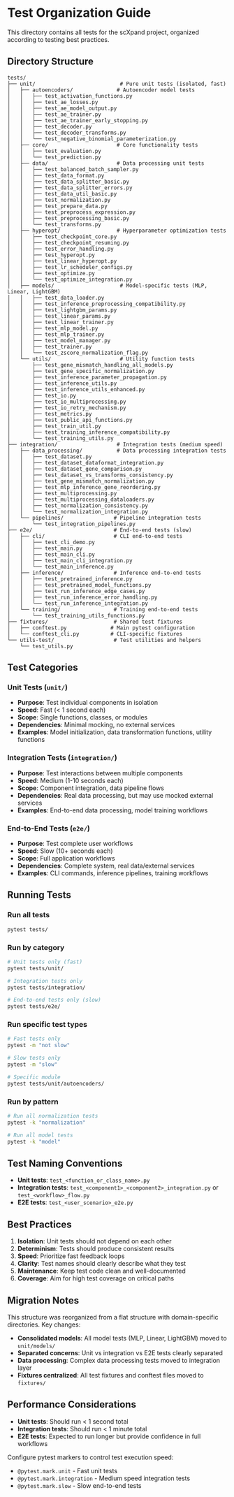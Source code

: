 # Test Organization Guide

This directory contains all tests for the scXpand project, organized according to testing best practices.

## Directory Structure

```
tests/
├── unit/                           # Pure unit tests (isolated, fast)
│   ├── autoencoders/              # Autoencoder model tests
│   │   ├── test_activation_functions.py
│   │   ├── test_ae_losses.py
│   │   ├── test_ae_model_output.py
│   │   ├── test_ae_trainer.py
│   │   ├── test_ae_trainer_early_stopping.py
│   │   ├── test_decoder.py
│   │   ├── test_decoder_transforms.py
│   │   └── test_negative_binomial_parameterization.py
│   ├── core/                      # Core functionality tests
│   │   ├── test_evaluation.py
│   │   └── test_prediction.py
│   ├── data/                      # Data processing unit tests
│   │   ├── test_balanced_batch_sampler.py
│   │   ├── test_data_format.py
│   │   ├── test_data_splitter_basic.py
│   │   ├── test_data_splitter_errors.py
│   │   ├── test_data_util_basic.py
│   │   ├── test_normalization.py
│   │   ├── test_prepare_data.py
│   │   ├── test_preprocess_expression.py
│   │   ├── test_preprocessing_basic.py
│   │   └── test_transforms.py
│   ├── hyperopt/                  # Hyperparameter optimization tests
│   │   ├── test_checkpoint_core.py
│   │   ├── test_checkpoint_resuming.py
│   │   ├── test_error_handling.py
│   │   ├── test_hyperopt.py
│   │   ├── test_linear_hyperopt.py
│   │   ├── test_lr_scheduler_configs.py
│   │   ├── test_optimize.py
│   │   └── test_optimize_integration.py
│   ├── models/                     # Model-specific tests (MLP, Linear, LightGBM)
│   │   ├── test_data_loader.py
│   │   ├── test_inference_preprocessing_compatibility.py
│   │   ├── test_lightgbm_params.py
│   │   ├── test_linear_params.py
│   │   ├── test_linear_trainer.py
│   │   ├── test_mlp_model.py
│   │   ├── test_mlp_trainer.py
│   │   ├── test_model_manager.py
│   │   ├── test_trainer.py
│   │   └── test_zscore_normalization_flag.py
│   └── utils/                      # Utility function tests
│       ├── test_gene_mismatch_handling_all_models.py
│       ├── test_gene_specific_normalization.py
│       ├── test_inference_parameter_propagation.py
│       ├── test_inference_utils.py
│       ├── test_inference_utils_enhanced.py
│       ├── test_io.py
│       ├── test_io_multiprocessing.py
│       ├── test_io_retry_mechanism.py
│       ├── test_metrics.py
│       ├── test_public_api_functions.py
│       ├── test_train_util.py
│       ├── test_training_inference_compatibility.py
│       └── test_training_utils.py
├── integration/                   # Integration tests (medium speed)
│   ├── data_processing/           # Data processing integration tests
│   │   ├── test_dataset.py
│   │   ├── test_dataset_dataformat_integration.py
│   │   ├── test_dataset_gene_comparison.py
│   │   ├── test_dataset_vs_transforms_consistency.py
│   │   ├── test_gene_mismatch_normalization.py
│   │   ├── test_mlp_inference_gene_reordering.py
│   │   ├── test_multiprocessing.py
│   │   ├── test_multiprocessing_dataloaders.py
│   │   ├── test_normalization_consistency.py
│   │   └── test_normalization_integration.py
│   └── pipelines/                # Pipeline integration tests
│       └── test_integration_pipelines.py
├── e2e/                          # End-to-end tests (slow)
│   ├── cli/                      # CLI end-to-end tests
│   │   ├── test_cli_demo.py
│   │   ├── test_main.py
│   │   ├── test_main_cli.py
│   │   ├── test_main_cli_integration.py
│   │   └── test_main_inference.py
│   ├── inference/                # Inference end-to-end tests
│   │   ├── test_pretrained_inference.py
│   │   ├── test_pretrained_model_functions.py
│   │   ├── test_run_inference_edge_cases.py
│   │   ├── test_run_inference_error_handling.py
│   │   └── test_run_inference_integration.py
│   └── training/                 # Training end-to-end tests
│       └── test_training_utils_functions.py
├── fixtures/                     # Shared test fixtures
│   ├── conftest.py              # Main pytest configuration
│   └── conftest_cli.py          # CLI-specific fixtures
└── utils-test/                   # Test utilities and helpers
    └── test_utils.py
```

## Test Categories

### Unit Tests (`unit/`)
- **Purpose**: Test individual components in isolation
- **Speed**: Fast (< 1 second each)
- **Scope**: Single functions, classes, or modules
- **Dependencies**: Minimal mocking, no external services
- **Examples**: Model initialization, data transformation functions, utility functions

### Integration Tests (`integration/`)
- **Purpose**: Test interactions between multiple components
- **Speed**: Medium (1-10 seconds each)
- **Scope**: Component integration, data pipeline flows
- **Dependencies**: Real data processing, but may use mocked external services
- **Examples**: End-to-end data processing, model training workflows

### End-to-End Tests (`e2e/`)
- **Purpose**: Test complete user workflows
- **Speed**: Slow (10+ seconds each)
- **Scope**: Full application workflows
- **Dependencies**: Complete system, real data/external services
- **Examples**: CLI commands, inference pipelines, training workflows

## Running Tests

### Run all tests
```bash
pytest tests/
```

### Run by category
```bash
# Unit tests only (fast)
pytest tests/unit/

# Integration tests only
pytest tests/integration/

# End-to-end tests only (slow)
pytest tests/e2e/
```

### Run specific test types
```bash
# Fast tests only
pytest -m "not slow"

# Slow tests only
pytest -m "slow"

# Specific module
pytest tests/unit/autoencoders/
```

### Run by pattern
```bash
# Run all normalization tests
pytest -k "normalization"

# Run all model tests
pytest -k "model"
```

## Test Naming Conventions

- **Unit tests**: `test_<function_or_class_name>.py`
- **Integration tests**: `test_<component1>_<component2>_integration.py` or `test_<workflow>_flow.py`
- **E2E tests**: `test_<user_scenario>_e2e.py`

## Best Practices

1. **Isolation**: Unit tests should not depend on each other
2. **Determinism**: Tests should produce consistent results
3. **Speed**: Prioritize fast feedback loops
4. **Clarity**: Test names should clearly describe what they test
5. **Maintenance**: Keep test code clean and well-documented
6. **Coverage**: Aim for high test coverage on critical paths

## Migration Notes

This structure was reorganized from a flat structure with domain-specific directories. Key changes:

- **Consolidated models**: All model tests (MLP, Linear, LightGBM) moved to `unit/models/`
- **Separated concerns**: Unit vs integration vs E2E tests clearly separated
- **Data processing**: Complex data processing tests moved to integration layer
- **Fixtures centralized**: All test fixtures and conftest files moved to `fixtures/`

## Performance Considerations

- **Unit tests**: Should run < 1 second total
- **Integration tests**: Should run < 1 minute total
- **E2E tests**: Expected to run longer but provide confidence in full workflows

Configure pytest markers to control test execution speed:
- `@pytest.mark.unit` - Fast unit tests
- `@pytest.mark.integration` - Medium speed integration tests
- `@pytest.mark.slow` - Slow end-to-end tests
